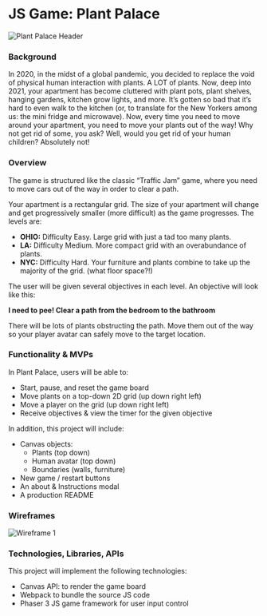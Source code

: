 # JS Game: Plant Palace

![Plant Palace Header](https://github.com/darothmedia/plant-palace/blob/main/plant-palace-logo.png "Plant Palace Logo")

### **Background**

In 2020, in the midst of a global pandemic, you decided to replace the void of physical human interaction with plants. A LOT of plants. Now, deep into 2021, your apartment has become cluttered with plant pots, plant shelves, hanging gardens, kitchen grow lights, and more. It’s gotten so bad that it’s hard to even walk to the kitchen (or, to translate for the New Yorkers among us: the mini fridge and microwave). Now, every time you need to move around your apartment, you need to move your plants out of the way! Why not get rid of some, you ask? Well, would you get rid of your human children? Absolutely not!


### **Overview**

The game is structured like the classic “Traffic Jam” game, where you need to move cars out of the way in order to clear a path. 

Your apartment is a rectangular grid. The size of your apartment will change and get progressively smaller (more difficult) as the game progresses. The levels are:

* **OHIO:** Difficulty Easy. Large grid with just a tad too many plants.
* **LA:** Difficulty Medium. More compact grid with an overabundance of plants.
* **NYC:** Difficulty Hard. Your furniture and plants combine to take up the majority of the grid. (what floor space?!)

The user will be given several objectives in each level. An objective will look like this:

**I need to pee! Clear a path from the bedroom to the bathroom**

There will be lots of plants obstructing the path. Move them out of the way so your player avatar can safely move to the target location.


### **Functionality & MVPs**

In Plant Palace, users will be able to:



* Start, pause, and reset the game board
* Move plants on a top-down 2D grid (up down right left)
* Move a player on the grid (up down right left)
* Receive objectives & view the timer for the given objective

In addition, this project will include:



* Canvas objects:
    * Plants (top down)
    * Human avatar (top down)
    * Boundaries (walls, furniture)
* New game / restart buttons
* An about & Instructions modal
* A production README


### **Wireframes**

![Wireframe 1](https://github.com/darothmedia/plant-palace/blob/main/visuals/plant-palace-wireframe.drawio.png "Wireframe 1")


### **Technologies, Libraries, APIs**

This project will implement the following technologies:



* Canvas API: to render the game board
* Webpack to bundle the source JS code
* Phaser 3 JS game framework for user input control

